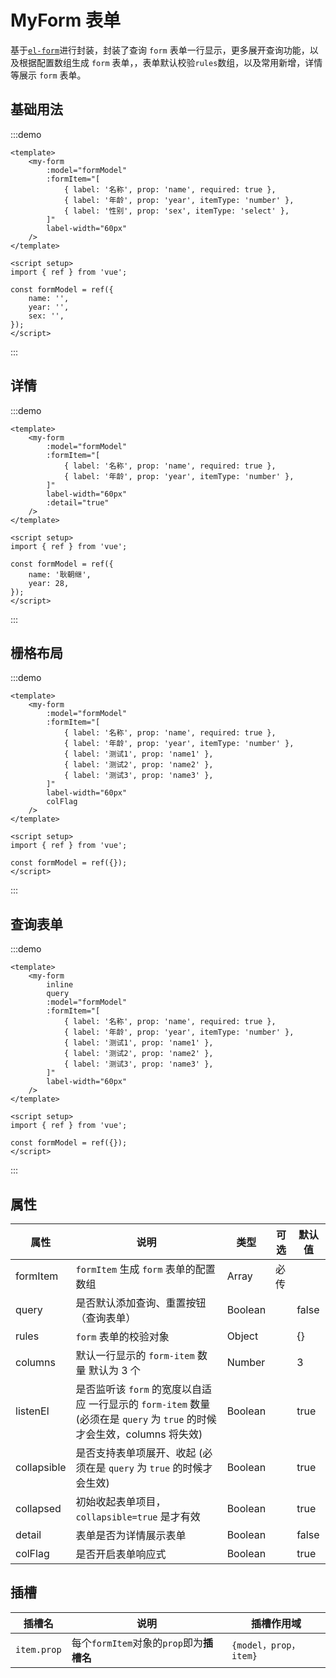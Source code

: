 # MyForm 表单

基于[`el-form`](https://element-plus.org/zh-CN/component/form.html)进行封装，封装了查询 `form` 表单一行显示，更多展开查询功能，以及根据配置数组生成 `form` 表单，，表单默认校验`rules`数组，以及常用新增，详情等展示 `form` 表单。

## 基础用法

:::demo

```vue
<template>
    <my-form
        :model="formModel"
        :formItem="[
            { label: '名称', prop: 'name', required: true },
            { label: '年龄', prop: 'year', itemType: 'number' },
            { label: '性别', prop: 'sex', itemType: 'select' },
        ]"
        label-width="60px"
    />
</template>

<script setup>
import { ref } from 'vue';

const formModel = ref({
    name: '',
    year: '',
    sex: '',
});
</script>
```

:::

## 详情

:::demo

```vue
<template>
    <my-form
        :model="formModel"
        :formItem="[
            { label: '名称', prop: 'name', required: true },
            { label: '年龄', prop: 'year', itemType: 'number' },
        ]"
        label-width="60px"
        :detail="true"
    />
</template>

<script setup>
import { ref } from 'vue';

const formModel = ref({
    name: '耿朝继',
    year: 28,
});
</script>
```

:::

## 栅格布局

:::demo

```vue
<template>
    <my-form
        :model="formModel"
        :formItem="[
            { label: '名称', prop: 'name', required: true },
            { label: '年龄', prop: 'year', itemType: 'number' },
            { label: '测试1', prop: 'name1' },
            { label: '测试2', prop: 'name2' },
            { label: '测试3', prop: 'name3' },
        ]"
        label-width="60px"
        colFlag
    />
</template>

<script setup>
import { ref } from 'vue';

const formModel = ref({});
</script>
```

:::

## 查询表单

:::demo

```vue
<template>
    <my-form
        inline
        query
        :model="formModel"
        :formItem="[
            { label: '名称', prop: 'name', required: true },
            { label: '年龄', prop: 'year', itemType: 'number' },
            { label: '测试1', prop: 'name1' },
            { label: '测试2', prop: 'name2' },
            { label: '测试3', prop: 'name3' },
        ]"
        label-width="60px"
    />
</template>

<script setup>
import { ref } from 'vue';

const formModel = ref({});
</script>
```

:::

## 属性

| 属性        | 说明                                                                                                                     | 类型    | 可选 | 默认值 |
| ----------- | ------------------------------------------------------------------------------------------------------------------------ | ------- | ---- | ------ |
| formItem    | `formItem` 生成 `form` 表单的配置数组                                                                                    | Array   | 必传 |        |
| query       | 是否默认添加查询、重置按钮（查询表单）                                                                                   | Boolean |      | false  |
| rules       | `form` 表单的校验对象                                                                                                    | Object  |      | {}     |
| columns     | 默认一行显示的 `form-item` 数量 默认为 3 个                                                                              | Number  |      | 3      |
| listenEl    | 是否监听该 `form` 的宽度以自适应 一行显示的 `form-item` 数量 (必须在是 `query` 为 `true` 的时候才会生效，columns 将失效) | Boolean |      | true   |
| collapsible | 是否支持表单项展开、收起 (必须在是 `query` 为 `true` 的时候才会生效)                                                     | Boolean |      | true   |
| collapsed   | 初始收起表单项目，`collapsible=true` 是才有效                                                                            | Boolean |      | true   |
| detail      | 表单是否为详情展示表单                                                                                                   | Boolean |      | false  |
| colFlag     | 是否开启表单响应式                                                                                                       | Boolean |      | true   |

## 插槽

| 插槽名      | 说明                                     | 插槽作用域            |
| ----------- | ---------------------------------------- | --------------------- |
| `item.prop` | 每个`formItem`对象的`prop`即为**插槽名** | `{model，prop，item}` |
